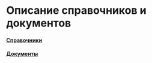 # Описание справочников и документов

#### [Справочники](/1-описание-справочников-и-документов/1-справочники/)

#### [Документы](/2-описание-справочников-и-документов/2-документы/)



